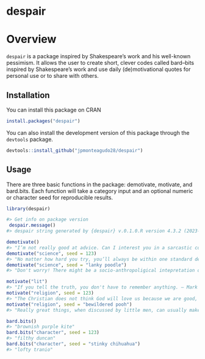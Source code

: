 
# despair

# Overview

`despair` is a package inspired by Shakespeare’s work and his well-known
pessimism. It allows the user to create short, clever codes called
bard–bits inspired by Shakespeare’s work and use daily (de)motivational
quotes for personal use or to share with others.

## Installation

You can install this package on CRAN

``` r
install.packages("despair")
```

You can also install the development version of this package through the
`devtools` package.

``` r
devtools::install_github("jpmonteagudo28/despair")
```

## Usage

There are three basic functions in the package: demotivate, motivate,
and bard.bits. Each function will take a category input and an optional
numeric or character seed for reproducible results.

``` r
library(despair)

#> Get info on package version 
 despair.message()
#> despair string generated by {despair} v.0.1.0.R version 4.3.2 (2023-10-31 ucrt).

demotivate()
#> "I’m not really good at advice. Can I interest you in a sarcastic comment?"
demotivate("science", seed = 123)
#> "No matter how hard you try, you’ll always be within one standard deviation of average."
demotivate("science", seed = "lanky poodle")
#> "Don't worry! There might be a socio-anthropoligical intepretation of your results"

motivate("lit")
#> "If you tell the truth, you don't have to remember anything. — Mark Twain"
motivate("religion", seed = 123)
#> "The Christian does not think God will love us because we are good, but that God will make us good because He loves us. - C.S. Lewis"
motivate("religion", seed = "bewildered pooh")
#> "Really great things, when discussed by little men, can usually make such men grow big. - Augustine of Hippo"

bard.bits()
#> "brownish purple kite"
bard.bits("character", seed = 123)
#> "filthy duncan"
bard.bits("character", seed = "stinky chihuahua")
#> "lofty tranio"
```
